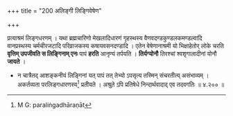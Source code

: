 +++
title = "200 अलिङ्गी लिङ्गिवेषेण"

+++


प्रत्याश्रमं लिङ्गधरणम् । यथा ब्रह्मचारिणो मेखलादिधारणं गृहस्थस्य वैणवदण्डकुण्डलकमण्डल्वादि वानप्रस्थस्य चर्मचीरजटादि परिव्राजकस्य कषायवसनदण्डादि । एतेन वेषेणानाश्रमी यो भिक्षाहेतोर् लोके चरति **वृत्तिम् उपजीवति स लिङ्गिनाम् एनः** पापं **हरति** आनृण्यं तर्पयति । **तिर्यग्योनौ** तिरश्चां श्वशृगालादीनां योनौ **जायते** । 

- न चात्रैतद् आशङ्कनीयं लिङ्गिनां यत् पापं तत् तेभ्यो ऽपसृत्य तस्मिन् संचरतीत्य् असंभाव्यम् । अकर्तव्यता परलिङ्गधारणस्य[^२५६] प्रतीयते । अश्रुते ऽपि प्रतिषेधे निन्दार्थवादाद् एव तदवगतिः ॥ ४.२०० ॥


[^२५६]:
     M G: paraliṅgadhāraṇāt